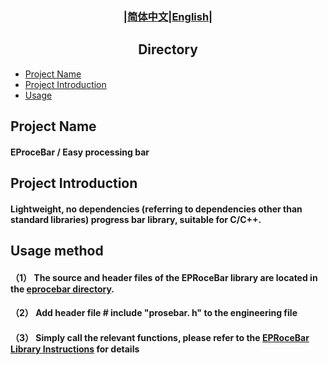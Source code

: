 ### <div align="center">|[简体中文](../../README.md)|[English](README_en.md)|</div>

## <div align="center">Directory</div>
- [Project Name](#project-name)
- [Project Introduction](#project-introduction)
- [Usage](#usage-method)

## Project Name
#### EProceBar / Easy processing bar

## Project Introduction
#### Lightweight, no dependencies (referring to dependencies other than standard libraries) progress bar library, suitable for C/C++.

## Usage method
#### （1） The source and header files of the EPRoceBar library are located in the [eprocebar directory](../../eprocebar/).
#### （2） Add header file # include "prosebar. h" to the engineering file
#### （3） Simply call the relevant functions, please refer to the [EPRoceBar Library Instructions](EProceBar_en.md) for details